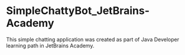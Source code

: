 # SimpleChattyBot_JetBrains-Academy
This simple chatting application was created as part of Java Developer learning path in JetBrains Academy.
